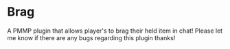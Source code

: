 # Brag
A PMMP plugin that allows player's to brag their held item in chat!
Please let me know if there are any bugs regarding this plugin thanks! 
